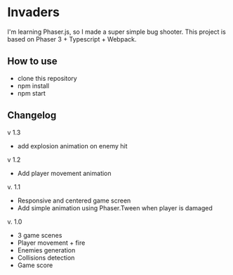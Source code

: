 # Invaders

I'm learning Phaser.js, so I made a super simple bug shooter.
This project is based on Phaser 3 + Typescript + Webpack.

## How to use
- clone this repository
- npm install
- npm start

## Changelog

v 1.3

- add explosion animation on enemy hit

v 1.2

- Add player movement animation

v. 1.1

- Responsive and centered game screen
- Add simple animation using Phaser.Tween when player is damaged


v. 1.0

- 3 game scenes
- Player movement + fire
- Enemies generation
- Collisions detection
- Game score
